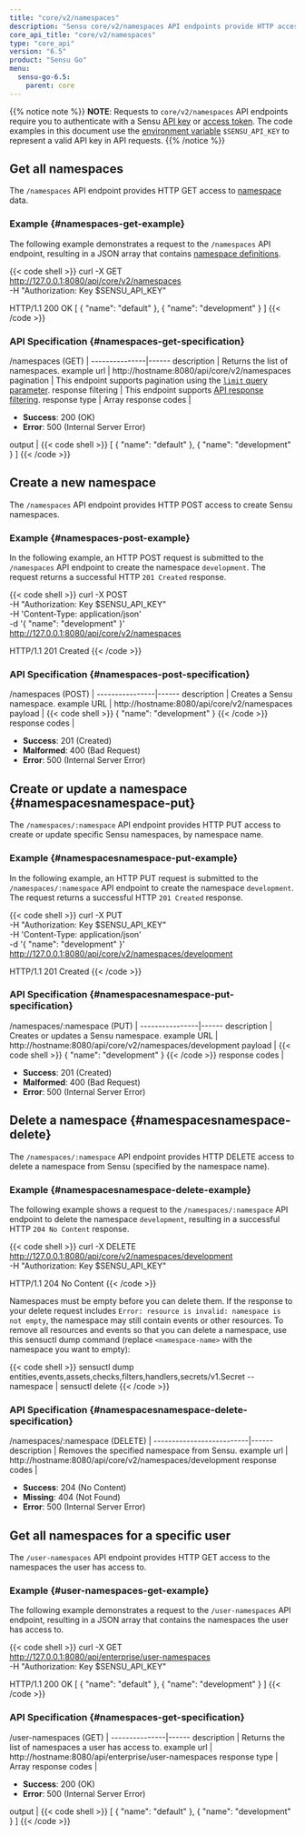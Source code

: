 ```yaml
---
title: "core/v2/namespaces"
description: "Sensu core/v2/namespaces API endpoints provide HTTP access to namespace data. This reference includes examples for retrieving namespaces, creating namespaces, and more."
core_api_title: "core/v2/namespaces"
type: "core_api"
version: "6.5"
product: "Sensu Go"
menu:
  sensu-go-6.5:
    parent: core
---
```


{{% notice note %}}
**NOTE**: Requests to `core/v2/namespaces` API endpoints require you to authenticate with a Sensu [API key](../../#configure-an-environment-variable-for-api-key-authentication) or [access token](../../#authenticate-with-the-authentication-api).
The code examples in this document use the [environment variable](../../#configure-an-environment-variable-for-api-key-authentication) `$SENSU_API_KEY` to represent a valid API key in API requests.
{{% /notice %}}

## Get all namespaces

The `/namespaces` API endpoint provides HTTP GET access to [namespace][1] data.

### Example {#namespaces-get-example}

The following example demonstrates a request to the `/namespaces` API endpoint, resulting in a JSON array that contains [namespace definitions][1].

{{< code shell >}}
curl -X GET \
http://127.0.0.1:8080/api/core/v2/namespaces \
-H "Authorization: Key $SENSU_API_KEY"

HTTP/1.1 200 OK
[
  {
    "name": "default"
  },
  {
    "name": "development"
  }
]
{{< /code >}}

### API Specification {#namespaces-get-specification}

/namespaces (GET)  | 
---------------|------
description    | Returns the list of namespaces.
example url    | http://hostname:8080/api/core/v2/namespaces
pagination     | This endpoint supports pagination using the [`limit` query parameter][2].
response filtering | This endpoint supports [API response filtering][3].
response type  | Array
response codes | <ul><li>**Success**: 200 (OK)</li><li>**Error**: 500 (Internal Server Error)</li></ul>
output         | {{< code shell >}}
[
  {
    "name": "default"
  },
  {
    "name": "development"
  }
]
{{< /code >}}

## Create a new namespace

The `/namespaces` API endpoint provides HTTP POST access to create Sensu namespaces.

### Example {#namespaces-post-example}

In the following example, an HTTP POST request is submitted to the `/namespaces` API endpoint to create the namespace `development`.
The request returns a successful HTTP `201 Created` response.

{{< code shell >}}
curl -X POST \
-H "Authorization: Key $SENSU_API_KEY" \
-H 'Content-Type: application/json' \
-d '{
  "name": "development"
}' \
http://127.0.0.1:8080/api/core/v2/namespaces

HTTP/1.1 201 Created
{{< /code >}}

### API Specification {#namespaces-post-specification}

/namespaces (POST) | 
----------------|------
description     | Creates a Sensu namespace.
example URL     | http://hostname:8080/api/core/v2/namespaces
payload         | {{< code shell >}}
{
  "name": "development"
}
{{< /code >}}
response codes  | <ul><li>**Success**: 201 (Created)</li><li>**Malformed**: 400 (Bad Request)</li><li>**Error**: 500 (Internal Server Error)</li></ul>

## Create or update a namespace {#namespacesnamespace-put}

The `/namespaces/:namespace` API endpoint provides HTTP PUT access to create or update specific Sensu namespaces, by namespace name.

### Example {#namespacesnamespace-put-example}

In the following example, an HTTP PUT request is submitted to the `/namespaces/:namespace` API endpoint to create the namespace `development`.
The request returns a successful HTTP `201 Created` response.

{{< code shell >}}
curl -X PUT \
-H "Authorization: Key $SENSU_API_KEY" \
-H 'Content-Type: application/json' \
-d '{
  "name": "development"
}' \
http://127.0.0.1:8080/api/core/v2/namespaces/development

HTTP/1.1 201 Created
{{< /code >}}

### API Specification {#namespacesnamespace-put-specification}

/namespaces/:namespace (PUT) | 
----------------|------
description     | Creates or updates a Sensu namespace.
example URL     | http://hostname:8080/api/core/v2/namespaces/development
payload         | {{< code shell >}}
{
  "name": "development"
}
{{< /code >}}
response codes  | <ul><li>**Success**: 201 (Created)</li><li>**Malformed**: 400 (Bad Request)</li><li>**Error**: 500 (Internal Server Error)</li></ul>

## Delete a namespace {#namespacesnamespace-delete}

The `/namespaces/:namespace` API endpoint provides HTTP DELETE access to delete a namespace from Sensu (specified by the namespace name).

### Example {#namespacesnamespace-delete-example}

The following example shows a request to the `/namespaces/:namespace` API endpoint to delete the namespace `development`, resulting in a successful HTTP `204 No Content` response.

{{< code shell >}}
curl -X DELETE \
http://127.0.0.1:8080/api/core/v2/namespaces/development \
-H "Authorization: Key $SENSU_API_KEY"

HTTP/1.1 204 No Content
{{< /code >}}

Namespaces must be empty before you can delete them.
If the response to your delete request includes `Error: resource is invalid: namespace is not empty`, the namespace may still contain events or other resources.
To remove all resources and events so that you can delete a namespace, use this sensuctl dump command (replace `<namespace-name>` with the namespace you want to empty):

{{< code shell >}}
sensuctl dump entities,events,assets,checks,filters,handlers,secrets/v1.Secret --namespace <namespace-name> | sensuctl delete
{{< /code >}}

### API Specification {#namespacesnamespace-delete-specification}

/namespaces/:namespace (DELETE) | 
--------------------------|------
description               | Removes the specified namespace from Sensu.
example url               | http://hostname:8080/api/core/v2/namespaces/development
response codes            | <ul><li>**Success**: 204 (No Content)</li><li>**Missing**: 404 (Not Found)</li><li>**Error**: 500 (Internal Server Error)</li></ul>

## Get all namespaces for a specific user

The `/user-namespaces` API endpoint provides HTTP GET access to the namespaces the user has access to.

### Example {#user-namespaces-get-example}

The following example demonstrates a request to the `/user-namespaces` API endpoint, resulting in a JSON array that contains the namespaces the user has access to.

{{< code shell >}}
curl -X GET \
http://127.0.0.1:8080/api/enterprise/user-namespaces \
-H "Authorization: Key $SENSU_API_KEY"

HTTP/1.1 200 OK
[
  {
    "name": "default"
  },
  {
    "name": "development"
  }
]
{{< /code >}}

### API Specification {#namespaces-get-specification}

/user-namespaces (GET)  | 
---------------|------
description    | Returns the list of namespaces a user has access to.
example url    | http://hostname:8080/api/enterprise/user-namespaces
response type  | Array
response codes | <ul><li>**Success**: 200 (OK)</li><li>**Error**: 500 (Internal Server Error)</li></ul>
output         | {{< code shell >}}
[
  {
    "name": "default"
  },
  {
    "name": "development"
  }
]
{{< /code >}}

[1]: ../../../operations/control-access/rbac/
[2]: ../../#limit-query-parameter
[3]: ../../#response-filtering
